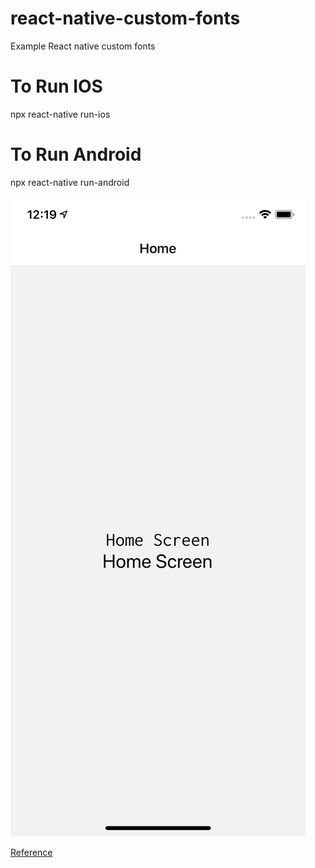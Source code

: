 # react-native-custom-fonts
Example React native custom fonts

# To Run IOS
npx react-native run-ios

# To Run Android
npx react-native run-android

![Screenshot](screenshot.png)

[Reference](https://medium.com/@danielskripnik/how-to-add-and-remove-custom-fonts-in-react-native-b2830084b0e4)
